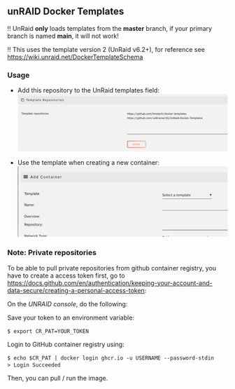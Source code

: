 ## unRAID Docker Templates

:bangbang: UnRaid **only** loads templates from the **master** branch, if your primary branch is named **main**, it will not work!

:bangbang: This uses the template version 2 (UnRaid v6.2+), for reference see https://wiki.unraid.net/DockerTemplateSchema

### Usage

* Add this repository to the UnRaid templates field:
![alt](images/templates_unraid.png)

* Use the template when creating a new container:
![alt](images/choose_template_unraid.png)

### Note: Private repositories
To be able to pull private repositories from github container registry, you have to create a access token first, go to https://docs.github.com/en/authentication/keeping-your-account-and-data-secure/creating-a-personal-access-token:

On the *UNRAID console*, do the following:

Save your token to an environment variable:
```
$ export CR_PAT=YOUR_TOKEN
```

Login to GitHub container registry using:
```
$ echo $CR_PAT | docker login ghcr.io -u USERNAME --password-stdin
> Login Succeeded
```

Then, you can pull / run the image.
